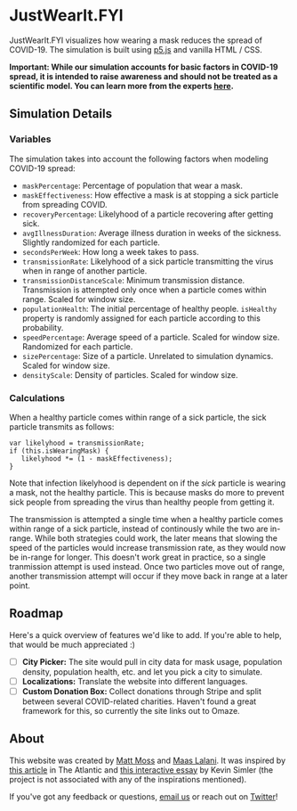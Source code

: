 # JustWearIt.FYI

JustWearIt.FYI visualizes how wearing a mask reduces the spread of COVID-19. The simulation is built using [p5.js](https://p5js.org) and vanilla HTML / CSS.

**Important: While our simulation accounts for basic factors in COVID-19 spread, it is intended to raise awareness and should not be treated as a scientific model. You can learn more from the experts [here](https://www.preprints.org/manuscript/202004.0203/v1).**

## Simulation Details

### Variables

The simulation takes into account the following factors when modeling COVID-19 spread:

- `maskPercentage`: Percentage of population that wear a mask.
- `maskEffectiveness`: How effective a mask is at stopping a sick particle from spreading COVID.
- `recoveryPercentage`: Likelyhood of a particle recovering after getting sick.
- `avgIllnessDuration`: Average illness duration in weeks of the sickness. Slightly randomized for each particle.
- `secondsPerWeek`: How long a week takes to pass.
- `transmissionRate`: Likelyhood of a sick particle transmitting the virus when in range of another particle.
- `transmissionDistanceScale`: Minimum transmission distance. Transmission is attempted only once when a particle comes within range. Scaled for window size.
- `populationHealth`: The initial percentage of healthy people. `isHealthy` property is randomly assigned for each particle according to this probability.
- `speedPercentage`: Average speed of a particle. Scaled for window size. Randomized for each particle. 
- `sizePercentage`: Size of a particle. Unrelated to simulation dynamics. Scaled for window size.
- `densityScale`: Density of particles. Scaled for window size.

### Calculations

When a healthy particle comes within range of a sick particle, the sick particle transmits as follows:

```
var likelyhood = transmissionRate;
if (this.isWearingMask) {
   likelyhood *= (1 - maskEffectiveness); 
}
```

Note that infection likelyhood is dependent on if the *sick* particle is wearing a mask, not the healthy particle. This is because masks do more to prevent sick people from spreading the virus than healthy people from getting it.

The transmission is attempted a single time when a healthy particle comes within range of a sick particle, instead of continously while the two are in-range. While both strategies could work, the later means that slowing the speed of the particles would increase transmission rate, as they would now be in-range for longer. This doesn't work great in practice, so a single tranmission attempt is used instead. Once two particles move out of range, another transmission attempt will occur if they move back in range at a later point.

## Roadmap

Here's a quick overview of features we'd like to add. If you're able to help, that would be much appreciated :)

- [ ] **City Picker:** The site would pull in city data for mask usage, population density, population health, etc. and let you pick a city to simulate.
- [ ] **Localizations:** Translate the website into different languages.
- [ ] **Custom Donation Box:** Collect donations through Stripe and split between several COVID-related charities. Haven't found a great framework for this, so currently the site links out to Omaze. 

## About

This website was created by [Matt Moss](https://twitter.com/thefuturematt) and [Maas Lalani](https://twitter.com/maaslalani). It was inspired by [this article](https://www.theatlantic.com/health/archive/2020/04/dont-wear-mask-yourself/610336/?scrollnoblockerrefresh=1) in The Atlantic and [this interactive essay](https://meltingasphalt.com/interactive/outbreak/) by Kevin Simler (the project is not associated with any of the inspirations mentioned).

If you've got any feedback or questions, [email us](mailto:matthewmoss@me.com) or reach out on [Twitter](https://twitter.com/thefuturematt)!
